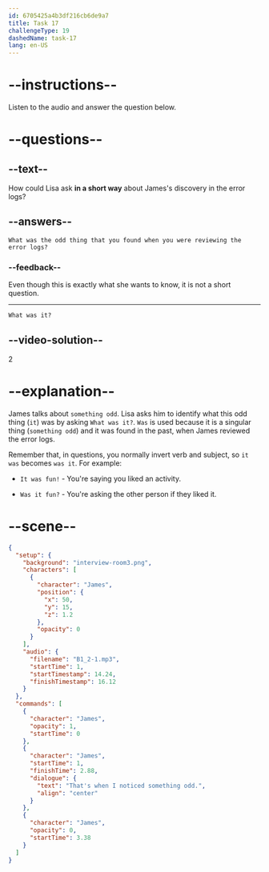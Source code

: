 ```yaml
---
id: 6705425a4b3df216cb6de9a7
title: Task 17
challengeType: 19
dashedName: task-17
lang: en-US
---
```


<!-- (Audio) James: That's when I noticed something odd. -->

<!-- SPEAKING -->

# --instructions--

Listen to the audio and answer the question below.

# --questions--

## --text--

How could Lisa ask **in a short way** about James's discovery in the error logs?

## --answers--

`What was the odd thing that you found when you were reviewing the error logs?`

### --feedback--

Even though this is exactly what she wants to know, it is not a short question.

---

`What was it?`

## --video-solution--

2

# --explanation--

James talks about `something odd`. Lisa asks him to identify what this odd thing (`it`) was by asking `What was it?`. `Was` is used because it is a singular thing (`something odd`) and it was found in the past, when James reviewed the error logs.

Remember that, in questions, you normally invert verb and subject, so `it was` becomes `was it`. For example:

- `It was fun!` - You're saying you liked an activity.

- `Was it fun?` - You're asking the other person if they liked it.

# --scene--

```json
{
  "setup": {
    "background": "interview-room3.png",
    "characters": [
      {
        "character": "James",
        "position": {
          "x": 50,
          "y": 15,
          "z": 1.2
        },
        "opacity": 0
      }
    ],
    "audio": {
      "filename": "B1_2-1.mp3",
      "startTime": 1,
      "startTimestamp": 14.24,
      "finishTimestamp": 16.12
    }
  },
  "commands": [
    {
      "character": "James",
      "opacity": 1,
      "startTime": 0
    },
    {
      "character": "James",
      "startTime": 1,
      "finishTime": 2.88,
      "dialogue": {
        "text": "That's when I noticed something odd.",
        "align": "center"
      }
    },
    {
      "character": "James",
      "opacity": 0,
      "startTime": 3.38
    }
  ]
}
```
